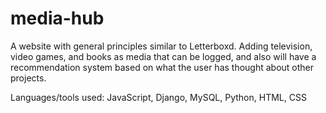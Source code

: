 # media-hub

A website with general principles similar to Letterboxd. Adding television, video games, and books as media that can be logged, and also will have a recommendation system based on what the user has thought about other projects. 

Languages/tools used: JavaScript, Django, MySQL, Python, HTML, CSS  
